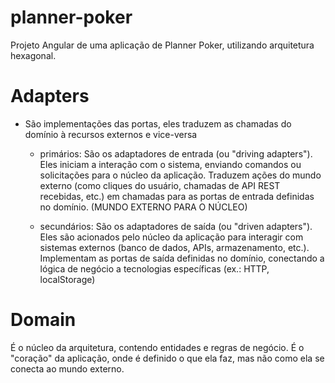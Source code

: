 # planner-poker
Projeto Angular de uma aplicação de Planner Poker, utilizando arquitetura hexagonal.


# Adapters
- São implementações das portas, eles traduzem as chamadas do domínio à recursos externos e vice-versa
    - primários: São os adaptadores de entrada (ou "driving adapters"). Eles iniciam a interação com o sistema, enviando comandos ou solicitações para o núcleo da aplicação.
Traduzem ações do mundo externo (como cliques do usuário, chamadas de API REST recebidas, etc.) em chamadas para as portas de entrada definidas no domínio. (MUNDO EXTERNO PARA O NÚCLEO)
    
    - secundários: São os adaptadores de saída (ou "driven adapters"). Eles são acionados pelo núcleo da aplicação para interagir com sistemas externos (banco de dados, APIs, armazenamento, etc.). Implementam as portas de saída definidas no domínio, conectando a lógica de negócio a tecnologias específicas (ex.: HTTP, localStorage)

# Domain
 É o núcleo da arquitetura, contendo entidades e regras de negócio. É o "coração" da aplicação, onde é definido o que ela faz, mas não como ela se conecta ao mundo externo.
